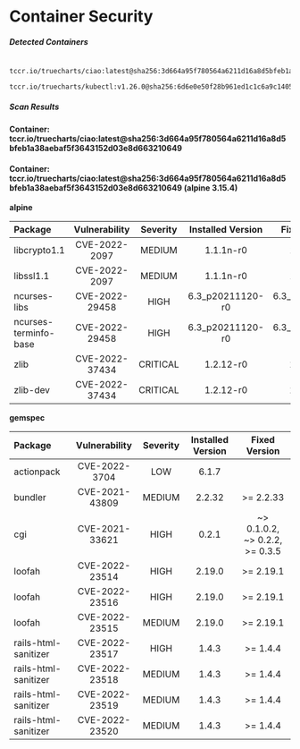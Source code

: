 # Container Security

##### Detected Containers

          tccr.io/truecharts/ciao:latest@sha256:3d664a95f780564a6211d16a8d5bfeb1a38aebaf5f3643152d03e8d663210649
          tccr.io/truecharts/kubectl:v1.26.0@sha256:6d6e0e50f28b961ed1c1c6a9c140553238641591fbdc9ac7c1a348636f78c552

##### Scan Results

**Container: tccr.io/truecharts/ciao:latest@sha256:3d664a95f780564a6211d16a8d5bfeb1a38aebaf5f3643152d03e8d663210649**

#### Container: tccr.io/truecharts/ciao:latest@sha256:3d664a95f780564a6211d16a8d5bfeb1a38aebaf5f3643152d03e8d663210649 (alpine 3.15.4)
    

**alpine**

      
| Package         |    Vulnerability   |   Severity  |  Installed Version | Fixed Version |
|:----------------|:------------------:|:-----------:|:------------------:|:-------------:|
| libcrypto1.1         |    CVE-2022-2097   |   MEDIUM  |  1.1.1n-r0 | 1.1.1q-r0 |
| libssl1.1         |    CVE-2022-2097   |   MEDIUM  |  1.1.1n-r0 | 1.1.1q-r0 |
| ncurses-libs         |    CVE-2022-29458   |   HIGH  |  6.3_p20211120-r0 | 6.3_p20211120-r1 |
| ncurses-terminfo-base         |    CVE-2022-29458   |   HIGH  |  6.3_p20211120-r0 | 6.3_p20211120-r1 |
| zlib         |    CVE-2022-37434   |   CRITICAL  |  1.2.12-r0 | 1.2.12-r2 |
| zlib-dev         |    CVE-2022-37434   |   CRITICAL  |  1.2.12-r0 | 1.2.12-r2 |

**gemspec**

      
| Package         |    Vulnerability   |   Severity  |  Installed Version | Fixed Version |
|:----------------|:------------------:|:-----------:|:------------------:|:-------------:|
| actionpack         |    CVE-2022-3704   |   LOW  |  6.1.7 |  |
| bundler         |    CVE-2021-43809   |   MEDIUM  |  2.2.32 | &gt;= 2.2.33 |
| cgi         |    CVE-2021-33621   |   HIGH  |  0.2.1 | ~&gt; 0.1.0.2, ~&gt; 0.2.2, &gt;= 0.3.5 |
| loofah         |    CVE-2022-23514   |   HIGH  |  2.19.0 | &gt;= 2.19.1 |
| loofah         |    CVE-2022-23516   |   HIGH  |  2.19.0 | &gt;= 2.19.1 |
| loofah         |    CVE-2022-23515   |   MEDIUM  |  2.19.0 | &gt;= 2.19.1 |
| rails-html-sanitizer         |    CVE-2022-23517   |   HIGH  |  1.4.3 | &gt;= 1.4.4 |
| rails-html-sanitizer         |    CVE-2022-23518   |   MEDIUM  |  1.4.3 | &gt;= 1.4.4 |
| rails-html-sanitizer         |    CVE-2022-23519   |   MEDIUM  |  1.4.3 | &gt;= 1.4.4 |
| rails-html-sanitizer         |    CVE-2022-23520   |   MEDIUM  |  1.4.3 | &gt;= 1.4.4 |

